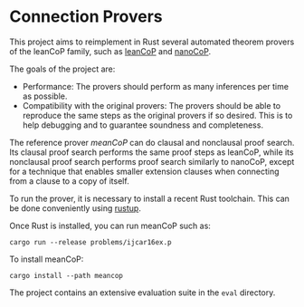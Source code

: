 # Connection Provers

This project aims to reimplement in Rust
several automated theorem provers of the leanCoP family,
such as [leanCoP] and [nanoCoP].

The goals of the project are:

* Performance:
  The provers should perform as many inferences per time as possible.
* Compatibility with the original provers:
  The provers should be able to reproduce
  the same steps as the original provers if so desired.
  This is to help debugging and to guarantee soundness and completeness.

The reference prover *meanCoP* can do clausal and nonclausal proof search.
Its clausal proof search performs the same proof steps as leanCoP, while
its nonclausal proof search performs proof search similarly to nanoCoP,
except for a technique that enables
smaller extension clauses when connecting from a clause to a copy of itself.

To run the prover, it is necessary to install a recent Rust toolchain.
This can be done conveniently using [rustup].

Once Rust is installed, you can run meanCoP such as:

    cargo run --release problems/ijcar16ex.p

To install meanCoP:

    cargo install --path meancop

The project contains an extensive evaluation suite in the `eval` directory.

[leanCoP]: http://leancop.de/
[nanoCoP]: http://leancop.de/nanocop/
[rustup]: https://rustup.rs/
